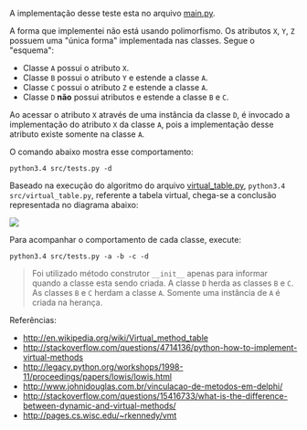 A implementação desse teste esta no arquivo [main.py](https://github.com/johnidm/interview-tests/blob/master/test-two/src/main.py).

A forma que implementei não está usando polimorfismo. Os atributos `X`, `Y`, `Z` possuem uma "única forma" implementada nas classes. Segue o "esquema":

* Classe `A` possui o atributo `X`.
* Classe `B` possui o atributo `Y` e estende a classe `A`.
* Classe `C` possui o atributo `Z` e estende a classe `A`.
* Classe `D` **não** possui atributos e estende a classe `B` e `C`.

Ao acessar o atributo `X` através de uma instância da classe `D`, é invocado a implementação do atributo `X` da classe `A`, pois a implementação desse atributo existe somente na classe `A`.

O comando abaixo mostra esse comportamento:

```
python3.4 src/tests.py -d
```

Baseado na execução do algoritmo do arquivo [virtual_table.py](https://github.com/johnidm/interview-tests/blob/master/test-two/src/virtual_table.py), `python3.4 src/virtual_table.py`, referente a tabela virtual, chega-se a conclusão representada no diagrama abaixo:

![](https://raw.githubusercontent.com/johnidm/interview-tests/master/test-two/images/vt.png)

Para acompanhar o comportamento de cada classe, execute:

```
python3.4 src/tests.py -a -b -c -d
```

> Foi utilizado método construtor `__init__` apenas para informar quando a classe esta sendo criada.
> A classe `D` herda as classes `B` e `C`. As classes `B` e `C` herdam a classe `A`. Somente uma instância de `A` é criada na herança.

Referências:
* http://en.wikipedia.org/wiki/Virtual_method_table
* http://stackoverflow.com/questions/4714136/python-how-to-implement-virtual-methods
* http://legacy.python.org/workshops/1998-11/proceedings/papers/lowis/lowis.html
* http://www.johnidouglas.com.br/vinculacao-de-metodos-em-delphi/
* http://stackoverflow.com/questions/15416733/what-is-the-difference-between-dynamic-and-virtual-methods/
* http://pages.cs.wisc.edu/~rkennedy/vmt
